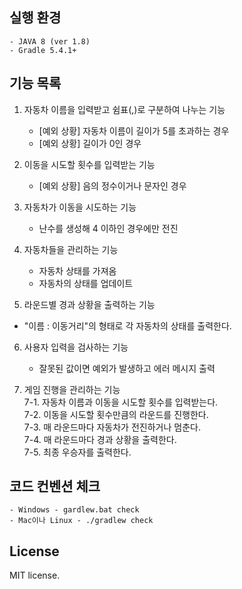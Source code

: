 ## 실행 환경  
  
    - JAVA 8 (ver 1.8)  
    - Gradle 5.4.1+  
  
## 기능 목록
  
  
1. 자동차 이름을 입력받고 쉼표(,)로 구분하여 나누는 기능  
    - [예외 상황] 자동차 이름이 길이가 5를 초과하는 경우  
    - [예외 상황] 길이가 0인 경우  
  
2. 이동을 시도할 횟수를 입력받는 기능  
    - [예외 상황] 음의 정수이거나 문자인 경우  
  
3. 자동차가 이동을 시도하는 기능  
    - 난수를 생성해 4 이하인 경우에만 전진  
  
4. 자동차들을 관리하는 기능  
    - 자동차 상태를 가져옴  
    - 자동차의 상태를 업데이트  
  
5. 라운드별 경과 상황을 출력하는 기능  
 - "이름 : 이동거리"의 형태로 각 자동차의 상태를 출력한다.  
   
6. 사용자 입력을 검사하는 기능  
     - 잘못된 값이면 예외가 발생하고 에러 메시지 출력  
  
7. 게임 진행을 관리하는 기능  
     7-1. 자동차 이름과 이동을 시도할 횟수를 입력받는다.  
     7-2. 이동을 시도할 횟수만큼의 라운드를 진행한다.  
     7-3. 매 라운드마다 자동차가 전진하거나 멈춘다.  
     7-4. 매 라운드마다 경과 상황을 출력한다.  
     7-5. 최종 우승자를 출력한다.  
  
  
## 코드 컨벤션 체크  
    - Windows - gardlew.bat check  
    - Mac이나 Linux - ./gradlew check  
  
## License  
MIT license.  
  